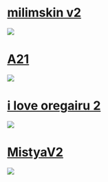 # [milimskin v2](https://milinho.s-ul.eu/fksU0XxE)
![](https://cdn.discordapp.com/attachments/733875556117905510/841885209476464670/unknown.png)

# [A21](https://drive.google.com/file/d/1dyGTu5rU7xprmYkIETI1AYmWqDuWHNkD/view?usp=sharing)
![](https://cdn.discordapp.com/attachments/745632745128067192/787696611308208148/unknown.png)

# [i love oregairu 2](https://mega.nz/file/1NR1xCoS#zdum8tqN0Siy-_-_PWgJ4jTEVkOagpYfFgoXLCKnfxQ)
![](https://i.imgur.com/4Hi2L6n.png)

# [MistyaV2](https://drive.google.com/file/d/1wSgm8cOIifW3WBbZUqsOEM0maZmXLS6j/view?usp=sharing)
![](https://i.imgur.com/EIaBp23.jpg)
